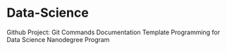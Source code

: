 # Data-Science
Github Project: Git Commands Documentation Template Programming for Data Science Nanodegree Program
